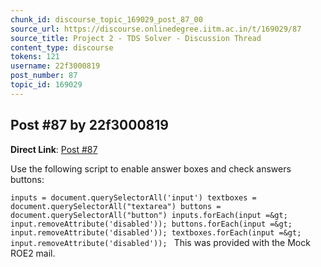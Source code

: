 ```yaml
---
chunk_id: discourse_topic_169029_post_87_00
source_url: https://discourse.onlinedegree.iitm.ac.in/t/169029/87
source_title: Project 2 - TDS Solver - Discussion Thread
content_type: discourse
tokens: 121
username: 22f3000819
post_number: 87
topic_id: 169029
---
```


## Post #87 by 22f3000819

**Direct Link**: [Post #87](https://discourse.onlinedegree.iitm.ac.in/t/169029/87)

Use the following script to enable answer boxes and check answers buttons:

`inputs = document.querySelectorAll('input')
textboxes = document.querySelectorAll("textarea")
buttons = document.querySelectorAll("button")
inputs.forEach(input =&gt; input.removeAttribute('disabled'));
buttons.forEach(input =&gt; input.removeAttribute('disabled'));
textboxes.forEach(input =&gt; input.removeAttribute('disabled'));
`
This was provided with the Mock ROE2 mail.
